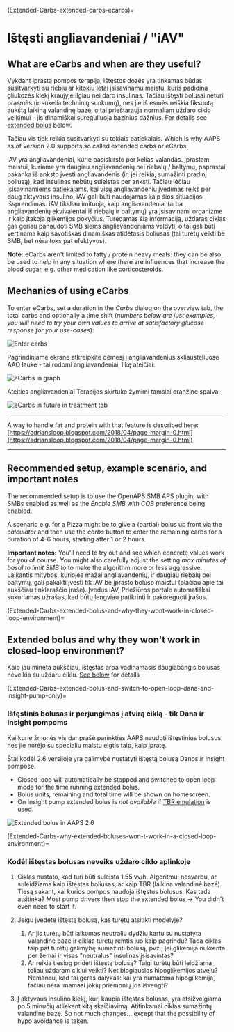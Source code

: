 (Extended-Carbs-extended-carbs-ecarbs)=
# Ištęsti angliavandeniai / "iAV"

## What are eCarbs and when are they useful?

Vykdant įprastą pompos terapiją, ištęstos dozės yra tinkamas būdas susitvarkyti su riebiu ar kitokiu lėtai įsisavinamu maistu, kuris padidina gliukozės kiekį kraujyje ilgiau nei daro insulinas. Tačiau ištęsti bolusai neturi prasmės (ir sukelia techninių sunkumų), nes jie iš esmės reiškia fiksuotą aukštą laikiną valandinę bazę, o tai prieštarauja normaliam uždaro ciklo veikimui - jis dinamiškai sureguliuoja bazinius dažnius. For details see [extended bolus](Extended-Carbs-why-extended-boluses-won-t-work-in-a-closed-loop-environment) below.

Tačiau vis tiek reikia susitvarkyti su tokiais patiekalais. Which is why AAPS as of version 2.0 supports so called extended carbs or eCarbs.

iAV yra angliavandeniai, kurie pasiskirsto per kelias valandas. Įprastam maistui, kuriame yra daugiau angliavandenių nei riebalų / baltymų, paprastai pakanka iš anksto įvesti angliavandenis (ir, jei reikia, sumažinti pradinį boliusą), kad insulinas nebūtų suleistas per anksti.  Tačiau lėčiau įsisavinamiems patiekalams, kai visų angliavandenių įvedimas reikš per daug aktyvaus insulino, iAV gali būti naudojamas kaip šios situacijos išsprendimas. iAV tiksliau imituoja, kaip angliavandeniai (arba angliavandenių ekvivalentai iš riebalų ir baltymų) yra įsisavinami organizme ir kaip įtakoja glikemijos pokyčius. Turėdamas šią informaciją, uždaras ciklas gali geriau panaudoti SMB šiems angliavandeniams valdyti, o tai gali būti vertinama kaip savotiškas dinamiškas atidėtasis boliusas (tai turėtų veikti be SMB, bet nėra toks pat efektyvus).

**Note:** eCarbs aren't limited to fatty / protein heavy meals: they can be also be used to help in any situation where there are influences that increase the blood sugar, e.g. other medication like corticosteroids.

## Mechanics of using eCarbs

To enter eCarbs, set a duration in the *Carbs* dialog on the overview tab, the total carbs and optionally a time shift (*numbers below are just examples, you will need to try your own values to arrive at satisfactory glucose response for your use-cases*):

![Enter carbs](../images/eCarbs_Dialog.png)

Pagrindiniame ekrane atkreipkite dėmesį į angliavandenius skliausteliuose AAO lauke - tai rodomi angliavandeniai, likę ateičiai:

![eCarbs in graph](../images/eCarbs_Graph.png)

Ateities angliavandeniai Terapijos skirtuke žymimi tamsiai oranžine spalva:

![eCarbs in future in treatment tab](../images/eCarbs_Treatment.png)

______________________________________________________________________

A way to handle fat and protein with that feature is described here: [https://adriansloop.blogspot.com/2018/04/page-margin-0.html](https://adriansloop.blogspot.com/2018/04/page-margin-0.html)

______________________________________________________________________

## Recommended setup, example scenario, and important notes

The recommended setup is to use the OpenAPS SMB APS plugin, with SMBs enabled as well as the *Enable SMB with COB* preference being enabled.

A scenario e.g. for a Pizza might be to give a (partial) bolus up front via the *calculator* and then use the *carbs* button to enter the remaining carbs for a duration of 4-6 hours, starting after 1 or 2 hours.

**Important notes:** You'll need to try out and see which concrete values work for you of course. You might also carefully adjust the setting *max minutes of basal to limit SMB to* to make the algorithm more or less aggressive. Laikantis mitybos, kuriojee mažai angliavandenių, ir daugiau riebalų bei baltymų, gali pakakti įvesti tik iAV be įprasto boluso maistui (plačiau apie tai aukščiau tinklaraščio įraše). Įvedus iAV, Priežiūros portale automatiškai sukuriamas užrašas, kad būtų lengviau patikrinti ir pakoreguoti įrašus.

(Extended-Carbs-extended-bolus-and-why-they-wont-work-in-closed-loop-environment)=
## Extended bolus and why they won't work in closed-loop environment?

Kaip jau minėta aukščiau, ištęstas arba vadinamasis daugiabangis bolusas neveikia su uždaru ciklu. [See below](Extended-Carbs-why-extended-boluses-won-t-work-in-a-closed-loop-environment) for details

(Extended-Carbs-extended-bolus-and-switch-to-open-loop-dana-and-insight-pump-only)=
### Ištęstinis bolusas ir perjungimas į atvirą ciklą - tik Dana ir Insight pompoms

Kai kurie žmonės vis dar prašė parinkties AAPS naudoti ištęstinius bolusus, nes jie norėjo su specialiu maistu elgtis taip, kaip įpratę.

Štai kodėl 2.6 versijoje yra galimybė nustatyti ištęstą bolusą Danos ir Insight pompose.

- Closed loop will automatically be stopped and switched to open loop mode for the time running extended bolus.
- Bolus units, remaining and total time will be shown on homescreen.
- On Insight pump extended bolus is *not available* if [TBR emulation](Accu-Chek-Insight-Pump-settings-in-aaps) is used.

![Extended bolus in AAPS 2.6](../images/ExtendedBolus2_6.png)

(Extended-Carbs-why-extended-boluses-won-t-work-in-a-closed-loop-environment)=
### Kodėl ištęstas bolusas neveiks uždaro ciklo aplinkoje

1. Ciklas nustato, kad turi būti suleista 1.55 vv/h. Algoritmui nesvarbu, ar suleidžiama kaip ištęstas boliusas, ar kaip TBR (laikina valandinė bazė). Tiesą sakant, kai kurios pompos naudoja ištęstus bolusus. Kas tada atsitinka? Most pump drivers then stop the extended bolus -> You didn't even need to start it.

2. Jeigu įvedėte ištęstą bolusą, kas turėtų atsitikti modelyje?

   1. Ar jis turėtų būti laikomas neutraliu dydžiu kartu su nustatyta valandine baze ir ciklas turėtų remtis juo kaip pagrindu? Tada ciklas taip pat turėtų galimybę sumažinti bolusą, pvz., jei glikemija nukrenta per žemai ir visas "neutralus" insulinas įsisavintas?
   2. Ar reikia tiesiog pridėti ištęstą bolusą? Taigi turėtų būti leidžiama toliau uždaram ciklui veikti? Net blogiausios hipoglikemijos atveju? Nemanau, kad tai geras dalykas: kai yra numatoma hipoglikemija, tačiau nėra imamasi jokių priemonių jos išvengti?

3. Į aktyvaus insulino kiekį, kurį kaupia ištęstas bolusas, yra atsižvelgiama po 5 minučių atliekant kitą skaičiavimą. Atitinkamai ciklas sumažintų valandinę bazę. So not much changes... except that the possibility of hypo avoidance is taken.
